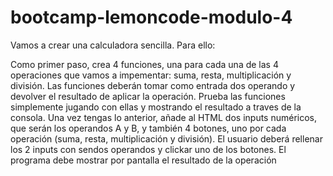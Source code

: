# bootcamp-lemoncode-modulo-4
Vamos a crear una calculadora sencilla. Para ello:

Como primer paso, crea 4 funciones, una para cada una de las 4 operaciones que vamos a impementar: suma, resta, multiplicación y división. Las funciones deberán tomar como entrada dos operando y devolver el resultado de aplicar la operación.
Prueba las funciones simplemente jugando con ellas y mostrando el resultado a traves de la consola.
Una vez tengas lo anterior, añade al HTML dos inputs numéricos, que serán los operandos A y B, y también 4 botones, uno por cada operación (suma, resta, multiplicación y división).
El usuario deberá rellenar los 2 inputs con sendos operandos y clickar uno de los botones. El programa debe mostrar por pantalla el resultado de la operación
